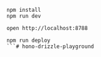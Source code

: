 ```
npm install
npm run dev
```

```
open http://localhost:8788
```

```
npm run deploy
```# hono-drizzle-playground
